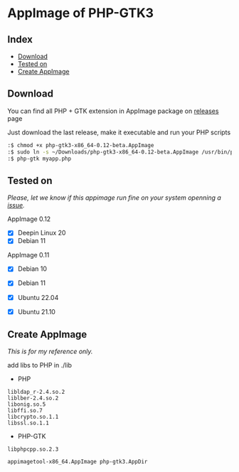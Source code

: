 # AppImage of PHP-GTK3

## Index

 - [Download](https://github.com/scorninpc/php-gtk3/blob/master/docs/appimage.md#download)
 - [Tested on](https://github.com/scorninpc/php-gtk3/blob/master/docs/appimage.md#tested-on)
 - [Create AppImage](https://github.com/scorninpc/php-gtk3/blob/master/docs/appimage.md#create-appimage)

## Download

You can find all PHP + GTK extension in AppImage package on [releases](https://github.com/scorninpc/php-gtk3/releases) page

Just download the last release, make it executable and run your PHP scripts

```sh
:$ chmod +x php-gtk3-x86_64-0.12-beta.AppImage
:$ sudo ln -s ~/Downloads/php-gtk3-x86_64-0.12-beta.AppImage /usr/bin/php-gtk
:$ php-gtk myapp.php
```

## Tested on

_Please, let we know if this appimage run fine on your system openning a [issue](https://github.com/scorninpc/php-gtk3/issues)._

AppImage 0.12

- [x] Deepin Linux 20
- [x] Debian 11

AppImage 0.11

- [x] Debian 10
- [x] Debian 11
- [x] Ubuntu 22.04
- [x] Ubuntu 21.10


## Create AppImage

_This is for my reference only._

add libs to PHP in ./lib

- PHP
```
libldap_r-2.4.so.2
liblber-2.4.so.2
libonig.so.5
libffi.so.7
libcrypto.so.1.1
libssl.so.1.1
```

- PHP-GTK
```
libphpcpp.so.2.3
```

`appimagetool-x86_64.AppImage php-gtk3.AppDir`
